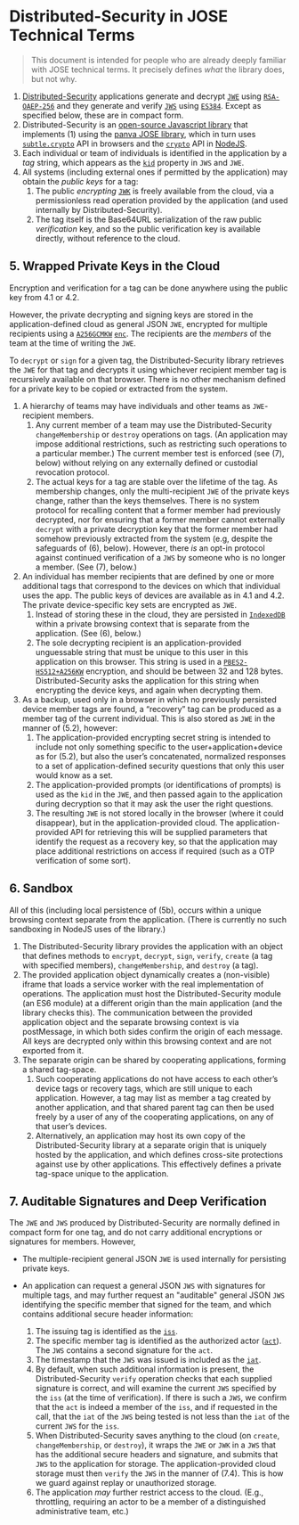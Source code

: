 # Distributed-Security in JOSE Technical Terms

> This document is intended for people who are already deeply familiar with JOSE technical terms. It precisely defines *what* the library does, but not why.

1. [Distributed-Security](https://kilroy-code.github.io/distributed-security/) applications generate and decrypt [`JWE`](https://www.rfc-editor.org/rfc/rfc7516) using [`RSA-OAEP-256`](https://datatracker.ietf.org/doc/html/rfc7518#section-4.3) and they generate and verify [`JWS`](https://datatracker.ietf.org/doc/html/rfc7515) using [`ES384`](https://datatracker.ietf.org/doc/html/rfc7518#section-3.4). Except as specified below, these are in compact form.
2. Distributed-Security is an [open-source Javascript library](https://github.com/kilroy-code/distributed-security) that implements (1) using the [panva JOSE library](https://www.npmjs.com/package/jose), which in turn uses [`subtle.crypto`](https://developer.mozilla.org/en-US/docs/Web/API/SubtleCrypto) API in browsers and the [`crypto`](https://nodejs.org/docs/latest/api/crypto.html) API in [NodeJS](https://nodejs.org/).
3. Each individual or team of individuals is identified in the application by a *tag* string, which appears as the [`kid`](https://datatracker.ietf.org/doc/html/rfc7515#section-4.1.4) property in `JWS` and `JWE`.
4. All systems (including external ones if permitted by the application) may obtain the *public keys* for a tag:
   1. The public *encrypting* [`JWK`](https://datatracker.ietf.org/doc/html/rfc7517) is freely available from the cloud, via a permissionless read operation provided by the application (and used internally by Distributed-Security).
   2. The tag itself is the Base64URL serialization of the raw public *verification* key, and so the public verification key is available directly, without reference to the cloud.

## 5. Wrapped Private Keys in the Cloud

Encryption and verification for a tag can be done anywhere using the public key from 4.1 or 4.2.

However, the private decrypting and signing keys are stored in the application-defined cloud as general JSON `JWE`, encrypted for multiple recipients using a [`A256GCMKW`](https://datatracker.ietf.org/doc/html/rfc7518#section-4.7) [`enc`](https://datatracker.ietf.org/doc/html/rfc7516#section-4.1.2). The recipients are the *members* of the team at the time of writing the `JWE`.

To `decrypt` or `sign` for a given tag, the Distributed-Security library retrieves the `JWE` for that tag and decrypts it using whichever recipient member tag is recursively available on that browser. There is no other mechanism defined for a private key to be copied or extracted from the system.

  1. A hierarchy of teams may have individuals and other teams as `JWE`-recipient members.  
     1. Any current member of a team may use the Distributed-Security `changeMembership` or `destroy` operations on tags.  (An application may impose additional restrictions, such as restricting such operations to a particular member.) The current member test is enforced (see (7), below) without relying on any externally defined or custodial revocation protocol. 
     2. The actual keys for a tag are stable over the lifetime of the tag. As membership changes, only the multi-recipient `JWE` of the private keys change, rather than the keys themselves. There is no system protocol for recalling content that a former member had previously decrypted, nor for ensuring that a former member cannot externally `decrypt` with a private decryption key that the former member had somehow previously extracted from the system (e.g, despite the safeguards of (6), below). However, there *is* an opt-in protocol against continued verification of a `JWS` by someone who is no longer a member. (See (7), below.)
  2. An individual has member recipients that are defined by one or more additional tags that correspond to the devices on which that individual uses the app. The public keys of devices are available as in 4.1 and 4.2. The private device-specific key sets are encrypted as `JWE`.
     1. Instead of storing these in the cloud, they are persisted in [`IndexedDB`](https://developer.mozilla.org/en-US/docs/Web/API/IndexedDB_API) within a private browsing context that is separate from the application. (See (6), below.)
     2. The sole decrypting recipient is an application-provided unguessable string that must be unique to this user in this application on this browser. This string is used in a [`PBES2-HS512+A256KW`](https://datatracker.ietf.org/doc/html/rfc7518#section-4.8) encryption, and should be between 32 and 128 bytes. Distributed-Security asks the application for this string when encrypting the device keys, and again when decrypting them.
  3. As a backup, used only in a browser in which no previously persisted device member tags are found, a “recovery” tag can be produced as a member tag of the current individual. This is also stored as `JWE` in the manner of (5.2), however:
     1. The application-provided encrypting secret string is intended to include not only something specific to the user+application+device as for (5.2), but also the user’s concatenated, normalized responses to a set of application-defined security questions that only this user would know as a set.
     2. The application-provided prompts (or identifications of prompts) is used as the `kid` in the `JWE`, and then passed again to the application during decryption so that it may ask the user the right questions.
     3. The resulting `JWE` is not stored locally in the browser (where it could disappear), but in the application-provided cloud. The application-provided API for retrieving this will be supplied parameters that identify the request as a recovery key, so that the application may place additional restrictions on access if required (such as a OTP verification of some sort).

## 6. Sandbox

All of this (including local persistence of (5b), occurs within a unique browsing context separate from the application. (There is currently no such sandboxing in NodeJS uses of the library.)

   1. The Distributed-Security library provides the application with an object that defines methods to `encrypt`, `decrypt`, `sign`, `verify`, `create` (a tag with specified members), `changeMembership`, and `destroy` (a tag).
   2. The provided application object dynamically creates a (non-visible) iframe that loads a service worker with the real implementation of operations. The application must host the Distributed-Security module (an ES6 module) at a different origin than the main application (and the library checks this). The communication between the provided application object and the separate browsing context is via postMessage, in which both sides confirm the origin of each message. All keys are decrypted only within this browsing context and are not exported from it.
   3. The separate origin can be shared by cooperating applications, forming a shared tag-space. 
      1. Such cooperating applications do not have access to each other’s device tags or recovery tags, which are still unique to each application. However, a tag may list as member a tag created by another application, and that shared parent tag can then be used freely by a user of any of the cooperating applications, on any of that user’s devices. 
      2. Alternatively, an application may host its own copy of the Distributed-Security library at a separate origin that is uniquely hosted by the application, and which defines cross-site protections against use by other applications. This effectively defines a private tag-space unique to the application.

## 7. Auditable Signatures and Deep Verification

The `JWE` and `JWS` produced by Distributed-Security are normally defined in compact form for one tag, and do not carry additional encryptions or signatures for members. However,

- The multiple-recipient general JSON `JWE` is used internally for persisting private keys.
- An application can request a general JSON `JWS` with signatures for multiple tags, and may further request an "auditable" general JSON `JWS` identifying the specific member that signed for the team, and which contains additional secure header information:

   1. The issuing tag is identified as the [`iss`](https://www.rfc-editor.org/rfc/rfc7519.html#section-4.1.1).
   2. The specific member tag is identified as the authorized actor ([`act`](https://www.rfc-editor.org/rfc/rfc8693.html#section-4.1)). The `JWS` contains a second signature for the `act`.
   3. The timestamp that the `JWS` was issued is included as the [`iat`](https://www.rfc-editor.org/rfc/rfc7519.html#section-4.1.6).
   4. By default, when such additional information is present, the Distributed-Security `verify` operation checks that each supplied signature is correct, and will examine the current `JWS` specified by the `iss` (at the time of verification). If there is such a `JWS`, we confirm that the `act` is indeed a member of the `iss`, and if requested in the call, that the `iat` of the `JWS` being tested is not less than the `iat` of the current `JWS` for the `iss`. 
   5. When Distributed-Security saves anything to the cloud (on `create`, `changeMembership`, or `destroy`), it wraps the `JWE` or `JWK` in a `JWS` that has the additional secure headers and signature, and submits that `JWS` to the application for storage. The application-provided cloud storage must then `verify` the `JWS` in the manner of (7.4). This is how we guard against replay or unauthorized storage.
   6. The application *may* further restrict access to the cloud. (E.g., throttling, requiring an actor to be a member of a distinguished administrative team, etc.)
